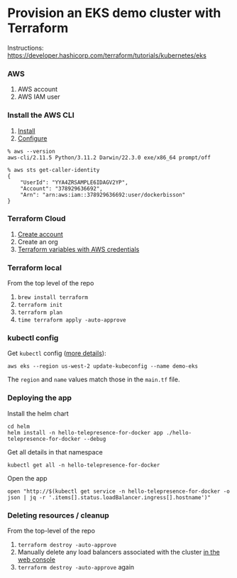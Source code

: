 # Provision an EKS demo cluster with Terraform

Instructions: https://developer.hashicorp.com/terraform/tutorials/kubernetes/eks

### AWS

1. AWS account
2. AWS IAM user

### Install the AWS CLI

1. [Install](https://docs.aws.amazon.com/cli/latest/userguide/getting-started-install.html)
2. [Configure](https://docs.aws.amazon.com/cli/latest/userguide/cli-chap-configure.html)

```
% aws --version
aws-cli/2.11.5 Python/3.11.2 Darwin/22.3.0 exe/x86_64 prompt/off
```

```
% aws sts get-caller-identity
{
    "UserId": "YYA4ZRSAMPLE6IDAGV2YP",
    "Account": "378929636692",
    "Arn": "arn:aws:iam::378929636692:user/dockerbisson"
}
```

### Terraform Cloud

1. [Create account](https://app.terraform.io/signup/account)
2. Create an org
3. [Terraform variables with AWS credentials](https://developer.hashicorp.com/terraform/tutorials/cloud-get-started/cloud-create-variable-set)

### Terraform local

From the top level of the repo

1. `brew install terraform`
2. `terraform init`
3. `terraform plan`
4. `time terraform apply -auto-approve`

### kubectl config

Get `kubectl` config ([more details](https://repost.aws/knowledge-center/eks-cluster-connection)):

```
aws eks --region us-west-2 update-kubeconfig --name demo-eks
```

The `region` and `name` values match those in the `main.tf` file.

### Deploying the app

Install the helm chart

```
cd helm
helm install -n hello-telepresence-for-docker app ./hello-telepresence-for-docker --debug
```

Get all details in that namespace

```
kubectl get all -n hello-telepresence-for-docker
```

Open the app

```
open "http://$(kubectl get service -n hello-telepresence-for-docker -o json | jq -r '.items[].status.loadBalancer.ingress[].hostname')"
```

### Deleting resources / cleanup

From the top-level of the repo

1. `terraform destroy -auto-approve`
2. Manually delete any load balancers associated with the cluster [in the web console](https://us-west-2.console.aws.amazon.com/ec2/home?region=us-west-2#LoadBalancers)
3. `terraform destroy -auto-approve` again
